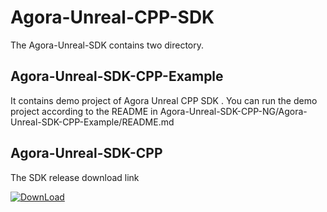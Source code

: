 
# Agora-Unreal-CPP-SDK

The Agora-Unreal-SDK contains two directory.


## Agora-Unreal-SDK-CPP-Example

It contains demo project of Agora Unreal CPP SDK . You can run the demo project according to the README in Agora-Unreal-SDK-CPP-NG/Agora-Unreal-SDK-CPP-Example/README.md

## Agora-Unreal-SDK-CPP

The SDK release download link

[![DownLoad](https://img.shields.io/badge/Download-4.0.0-000?style=for-the-badge&logoColor=white)](https://www.baidu.com/)
